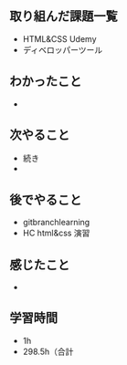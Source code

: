 ## 取り組んだ課題一覧
- HTML&CSS Udemy
- ディベロッパーツール
## わかったこと
- 
## 次やること
- 続き
-
## 後でやること
- gitbranchlearning
- HC html&css 演習
## 感じたこと
- 
## 学習時間
- 1h
- 298.5h（合計